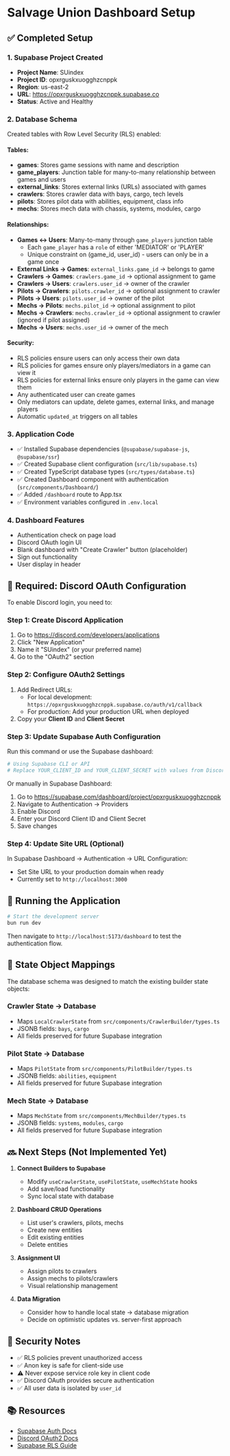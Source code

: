 # Salvage Union Dashboard Setup

## ✅ Completed Setup

### 1. Supabase Project Created

- **Project Name**: SUindex
- **Project ID**: opxrguskxuogghzcnppk
- **Region**: us-east-2
- **URL**: https://opxrguskxuogghzcnppk.supabase.co
- **Status**: Active and Healthy

### 2. Database Schema

Created tables with Row Level Security (RLS) enabled:

#### Tables:

- **games**: Stores game sessions with name and description
- **game_players**: Junction table for many-to-many relationship between games and users
- **external_links**: Stores external links (URLs) associated with games
- **crawlers**: Stores crawler data with bays, cargo, tech levels
- **pilots**: Stores pilot data with abilities, equipment, class info
- **mechs**: Stores mech data with chassis, systems, modules, cargo

#### Relationships:

- **Games ↔ Users**: Many-to-many through `game_players` junction table
  - Each `game_player` has a `role` of either 'MEDIATOR' or 'PLAYER'
  - Unique constraint on (game_id, user_id) - users can only be in a game once
- **External Links → Games**: `external_links.game_id` → belongs to game
- **Crawlers → Games**: `crawlers.game_id` → optional assignment to game
- **Crawlers → Users**: `crawlers.user_id` → owner of the crawler
- **Pilots → Crawlers**: `pilots.crawler_id` → optional assignment to crawler
- **Pilots → Users**: `pilots.user_id` → owner of the pilot
- **Mechs → Pilots**: `mechs.pilot_id` → optional assignment to pilot
- **Mechs → Crawlers**: `mechs.crawler_id` → optional assignment to crawler (ignored if pilot assigned)
- **Mechs → Users**: `mechs.user_id` → owner of the mech

#### Security:

- RLS policies ensure users can only access their own data
- RLS policies for games ensure only players/mediators in a game can view it
- RLS policies for external links ensure only players in the game can view them
- Any authenticated user can create games
- Only mediators can update, delete games, external links, and manage players
- Automatic `updated_at` triggers on all tables

### 3. Application Code

- ✅ Installed Supabase dependencies (`@supabase/supabase-js`, `@supabase/ssr`)
- ✅ Created Supabase client configuration (`src/lib/supabase.ts`)
- ✅ Created TypeScript database types (`src/types/database.ts`)
- ✅ Created Dashboard component with authentication (`src/components/Dashboard/`)
- ✅ Added `/dashboard` route to App.tsx
- ✅ Environment variables configured in `.env.local`

### 4. Dashboard Features

- Authentication check on page load
- Discord OAuth login UI
- Blank dashboard with "Create Crawler" button (placeholder)
- Sign out functionality
- User display in header

## 🔧 Required: Discord OAuth Configuration

To enable Discord login, you need to:

### Step 1: Create Discord Application

1. Go to https://discord.com/developers/applications
2. Click "New Application"
3. Name it "SUindex" (or your preferred name)
4. Go to the "OAuth2" section

### Step 2: Configure OAuth2 Settings

1. Add Redirect URLs:
   - For local development: `https://opxrguskxuogghzcnppk.supabase.co/auth/v1/callback`
   - For production: Add your production URL when deployed
2. Copy your **Client ID** and **Client Secret**

### Step 3: Update Supabase Auth Configuration

Run this command or use the Supabase dashboard:

```bash
# Using Supabase CLI or API
# Replace YOUR_CLIENT_ID and YOUR_CLIENT_SECRET with values from Discord
```

Or manually in Supabase Dashboard:

1. Go to https://supabase.com/dashboard/project/opxrguskxuogghzcnppk
2. Navigate to Authentication → Providers
3. Enable Discord
4. Enter your Discord Client ID and Client Secret
5. Save changes

### Step 4: Update Site URL (Optional)

In Supabase Dashboard → Authentication → URL Configuration:

- Set Site URL to your production domain when ready
- Currently set to `http://localhost:3000`

## 🚀 Running the Application

```bash
# Start the development server
bun run dev
```

Then navigate to `http://localhost:5173/dashboard` to test the authentication flow.

## 📝 State Object Mappings

The database schema was designed to match the existing builder state objects:

### Crawler State → Database

- Maps `LocalCrawlerState` from `src/components/CrawlerBuilder/types.ts`
- JSONB fields: `bays`, `cargo`
- All fields preserved for future Supabase integration

### Pilot State → Database

- Maps `PilotState` from `src/components/PilotBuilder/types.ts`
- JSONB fields: `abilities`, `equipment`
- All fields preserved for future Supabase integration

### Mech State → Database

- Maps `MechState` from `src/components/MechBuilder/types.ts`
- JSONB fields: `systems`, `modules`, `cargo`
- All fields preserved for future Supabase integration

## 🔜 Next Steps (Not Implemented Yet)

1. **Connect Builders to Supabase**
   - Modify `useCrawlerState`, `usePilotState`, `useMechState` hooks
   - Add save/load functionality
   - Sync local state with database

2. **Dashboard CRUD Operations**
   - List user's crawlers, pilots, mechs
   - Create new entities
   - Edit existing entities
   - Delete entities

3. **Assignment UI**
   - Assign pilots to crawlers
   - Assign mechs to pilots/crawlers
   - Visual relationship management

4. **Data Migration**
   - Consider how to handle local state → database migration
   - Decide on optimistic updates vs. server-first approach

## 🔐 Security Notes

- ✅ RLS policies prevent unauthorized access
- ✅ Anon key is safe for client-side use
- ⚠️ Never expose service role key in client code
- ✅ Discord OAuth provides secure authentication
- ✅ All user data is isolated by `user_id`

## 📚 Resources

- [Supabase Auth Docs](https://supabase.com/docs/guides/auth)
- [Discord OAuth2 Docs](https://discord.com/developers/docs/topics/oauth2)
- [Supabase RLS Guide](https://supabase.com/docs/guides/auth/row-level-security)
